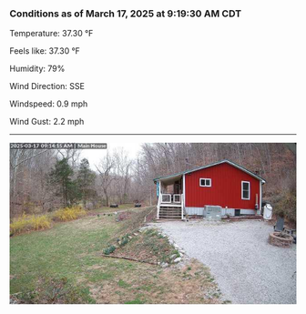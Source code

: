 ### Conditions as of March 17, 2025 at 9:19:30 AM CDT 

Temperature: 37.30 &deg;F

Feels like: 37.30 &deg;F

Humidity: 79%

Wind Direction: SSE

Windspeed: 0.9 mph

Wind Gust: 2.2 mph

---

<img src="./images/latest.jpeg"/>


